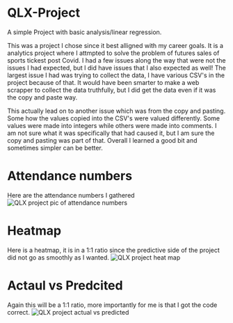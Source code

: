 # QLX-Project
A simple Project with basic analysis/linear regression.

This was a project I chose since it best alligned with my career goals. It is a analytics project where I attmpted to solve the problem of futures sales of sports tickest 
post Covid. I had a few issues along the way that were not the issues I had expected, but I did have issues that I also expected as well!
The largest issue I had was trying to collect the data, I have various CSV's in the project because of that. It would have been smarter to make a web scrapper to 
collect the data truthfully, but I did get the data even if it was the copy and paste way. 

This actually lead on to another issue which was from the copy and pasting. Some how the values copied into the CSV's were valued differently.
Some values were made into integers while others were made into comments. I am not sure what it was specifically that had caused it, but I am sure the copy and 
pasting was part of that. Overall I learned a good bit and sometimes simpler can be better.

# Attendance numbers
Here are the attendance numbers I gathered
![QLX project pic of attendance numbers](https://user-images.githubusercontent.com/53583290/110194906-1e1db180-7e09-11eb-86da-aff582488f3b.PNG)

# Heatmap 
Here is a heatmap, it is in a 1:1 ratio since the predictive side of the project did not go as smoothly as I wanted.
![QLX project heat map](https://user-images.githubusercontent.com/53583290/110194946-558c5e00-7e09-11eb-903a-e3c673e4d6a0.PNG)

# Actaul vs Predcited
Again this will be a 1:1 ratio, more importantly for me is that I got the code correct.
![QLX project actual vs predicted](https://user-images.githubusercontent.com/53583290/110194964-7bb1fe00-7e09-11eb-8a6f-c01702ab1c40.PNG)

<!--# Actual vs Predicted */
/* <img src="https://user-images.githubusercontent.com/53583290/110194964-7bb1fe00-7e09-11eb-8a6f-c01702ab1c40.PNG" height="400" width="400" /> -->
